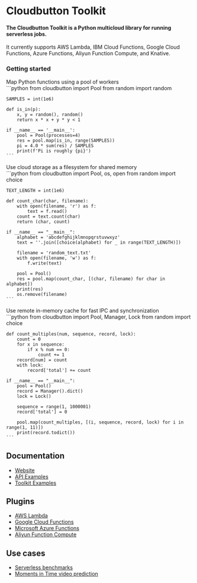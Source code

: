 # Cloudbutton Toolkit

#### The Cloudbutton Toolkit is a Python multicloud library for running serverless jobs.  
It currently supports AWS Lambda, IBM Cloud Functions, Google Cloud Functions, Azure Functions, Aliyun Function Compute, and Knative.

### Getting started
Map Python functions using a pool of workers  
    ```python
    from cloudbutton import Pool
    from random import random

    SAMPLES = int(1e6)

    def is_in(p):
        x, y = random(), random()
        return x * x + y * y < 1

    if __name__ == '__main__':
        pool = Pool(processes=4)
        res = pool.map(is_in, range(SAMPLES))
        pi = 4.0 * sum(res) / SAMPLES
        print(f'Pi is roughly {pi}')
    ```

Use cloud storage as a filesystem for shared memory  
    ```python
    from cloudbutton import Pool, os, open
    from random import choice

    TEXT_LENGTH = int(1e6)

    def count_char(char, filename):
        with open(filename, 'r') as f:
            text = f.read()
        count = text.count(char)
        return (char, count)

    if __name__ == "__main__":
        alphabet = 'abcdefghijklmnopqrstuvwxyz'
        text = ''.join([choice(alphabet) for _ in range(TEXT_LENGTH)])
        
        filename = 'random_text.txt'
        with open(filename, 'w') as f:
            f.write(text)

        pool = Pool()
        res = pool.map(count_char, [(char, filename) for char in alphabet])
        print(res)
        os.remove(filename)
    ```

Use remote in-memory cache for fast IPC and synchronization  
    ```python
    from cloudbutton import Pool, Manager, Lock
    from random import choice

    def count_multiples(num, sequence, record, lock):
        count = 0
        for x in sequence:
            if x % num == 0:
                count += 1
        record[num] = count
        with lock:
            record['total'] += count 

    if __name__ == "__main__":
        pool = Pool()
        record = Manager().dict()
        lock = Lock()

        sequence = range(1, 1000001)
        record['total'] = 0

        pool.map(count_multiples, [(i, sequence, record, lock) for i in range(1, 11)])
        print(record.todict())
    ```

## Documentation
- [Website](https://cloudbutton.github.io)
- [API Examples](/examples)
- [Toolkit Examples](https://github.com/cloudbutton/examples)

## Plugins
- [AWS Lambda](https://github.com/cloudbutton/aws-plugin)
- [Google Cloud Functions](https://github.com/cloudbutton/gcp-plugin)
- [Microsoft Azure Functions](https://github.com/cloudbutton/azure-plugin)
- [Aliyun Function Compute](https://github.com/cloudbutton/aliyun-plugin)

## Use cases
- [Serverless benchmarks](https://github.com/cloudbutton/benchmarks)
- [Moments in Time video prediction](https://github.com/cloudbutton/examples/blob/master/momentsintime/example_mit.ipynb)
